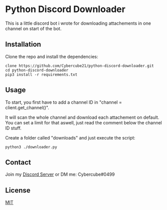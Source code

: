 
# Python Discord Downloader

This is a little discord bot i wrote for downloading attachements in one channel on start of the bot.

## Installation

Clone the repo and install the dependencies:

```shell
clone https://github.com/Cybercube21/python-discord-downloader.git
cd python-discord-downloader
pip3 install -r requirements.txt
```

## Usage
To start, you first have to add a channel ID in "channel = client.get_channel()".

It will scan the whole channel and download each attachement on default.\
You can set a limit for that aswell, just read the comment below the channel ID stuff.

Create a folder called "downloads" and just execute the script:
```shell
python3 ./downloader.py
```
## Contact 
Join my [Discord Server](https://discord.gg/4XYcD2Jk54) or DM me: Cybercube#0499

## License
[MIT](https://opensource.org/licenses/MIT)

